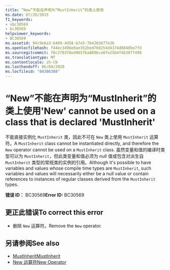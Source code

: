 ```yaml
---
title: “New”不能在声明为“MustInherit”的类上使用
ms.date: 07/20/2015
f1_keywords:
- vbc30569
- bc30569
helpviewer_keywords:
- BC30569
ms.assetid: 94c9e6a3-6489-4d58-b7e5-7b4203677e3b
ms.openlocfilehash: f44ec3496e8ae352bed768254d4374d8840be7fd
ms.sourcegitcommit: f8c270376ed905f6a8896ce0fe25b4f4b38ff498
ms.translationtype: MT
ms.contentlocale: zh-CN
ms.lasthandoff: 06/04/2020
ms.locfileid: "84386388"
---
```

# <a name="new-cannot-be-used-on-a-class-that-is-declared-mustinherit"></a><span data-ttu-id="58700-102">“New”不能在声明为“MustInherit”的类上使用</span><span class="sxs-lookup"><span data-stu-id="58700-102">'New' cannot be used on a class that is declared 'MustInherit'</span></span>
<span data-ttu-id="58700-103">不能直接实例化 `MustInherit` 类，因此不可在 `New` 类上使用 `MustInherit` 运算符。</span><span class="sxs-lookup"><span data-stu-id="58700-103">A `MustInherit` class cannot be instantiated directly, and therefore the `New` operator cannot be used on a `MustInherit` class.</span></span> <span data-ttu-id="58700-104">虽然变量和值的编译时类型可以为 `MustInherit`，但此类变量和值必须为 null 值或包含对派生自 `MustInherit` 类型的常规类的实例的引用。</span><span class="sxs-lookup"><span data-stu-id="58700-104">Although it's possible to have variables and values whose compile time types are `MustInherit`, such variables and values will necessarily either be a null value or contain references to instances of regular classes derived from the `MustInherit` types.</span></span>  
  
 <span data-ttu-id="58700-105">**错误 ID：** BC30569</span><span class="sxs-lookup"><span data-stu-id="58700-105">**Error ID:** BC30569</span></span>  
  
## <a name="to-correct-this-error"></a><span data-ttu-id="58700-106">更正此错误</span><span class="sxs-lookup"><span data-stu-id="58700-106">To correct this error</span></span>  
  
- <span data-ttu-id="58700-107">删除 `New` 运算符。</span><span class="sxs-lookup"><span data-stu-id="58700-107">Remove the `New` operator.</span></span>  
  
## <a name="see-also"></a><span data-ttu-id="58700-108">另请参阅</span><span class="sxs-lookup"><span data-stu-id="58700-108">See also</span></span>

- [<span data-ttu-id="58700-109">MustInherit</span><span class="sxs-lookup"><span data-stu-id="58700-109">MustInherit</span></span>](../language-reference/modifiers/mustinherit.md)
- [<span data-ttu-id="58700-110">New 运算符</span><span class="sxs-lookup"><span data-stu-id="58700-110">New Operator</span></span>](../language-reference/operators/new-operator.md)
